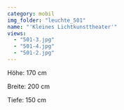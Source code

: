 ```yaml
---
category: mobil
img_folder: "leuchte_501"
name: "'Kleines Lichtkunsttheater'"
views:
  - "501-3.jpg"
  - "501-4.jpg"
  - "501-2.jpg"
---
```


Höhe: 170 cm

Breite: 200 cm

Tiefe: 150 cm
